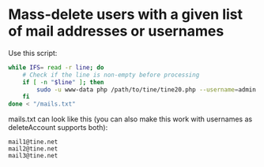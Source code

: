 Mass-delete users with a given list of mail addresses or usernames
=

Use this script:

~~~bash
while IFS= read -r line; do
    # Check if the line is non-empty before processing
    if [ -n "$line" ]; then
		sudo -u www-data php /path/to/tine/tine20.php --username=admin --password=****** --method Admin.deleteAccount -- accountEmail=$line; done
    fi
done < "/mails.txt"
~~~

mails.txt can look like this (you can also make this work with usernames as deleteAccount supports both):

~~~
mail1@tine.net
mail2@tine.net
mail3@tine.net
~~~
